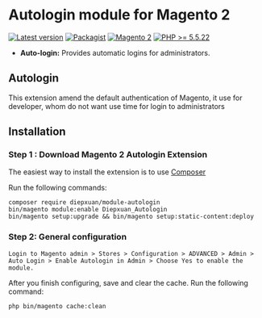 Autologin module for Magento 2
==================
[![Latest version](https://img.shields.io/badge/latest-1.0.6-green.svg)](https://github.com/diepxuan/module-autologin)
[![Packagist](https://img.shields.io/badge/packagist-1.0.6-green.svg)](https://packagist.org/packages/diepxuan/module-autologin)
[![Magento 2](https://img.shields.io/badge/Magento-%3E=2.1-blue.svg)](https://github.com/magento/magento2)
[![PHP >= 5.5.22](https://img.shields.io/badge/PHP-%3E=5.6.5-blue.svg)](https://packagist.org/packages/diepxuan/module-autologin)

- **Auto-login:** Provides automatic logins for administrators.


Autologin
--------------

This extension amend the default authentication of Magento, it use for developer, whom do not want use time for login to administrators


Installation
------------

### Step 1 : Download Magento 2 Autologin Extension

The easiest way to install the extension is to use [Composer](https://getcomposer.org/)

Run the following commands:

```
composer require diepxuan/module-autologin
bin/magento module:enable Diepxuan_Autologin
bin/magento setup:upgrade && bin/magento setup:static-content:deploy
```

### Step 2: General configuration

`Login to Magento admin > Stores > Configuration > ADVANCED > Admin > Auto Login > Enable Autologin in Admin > Choose Yes to enable the module.`

After you finish configuring, save and clear the cache.
Run the following command:
   
```
php bin/magento cache:clean
```
